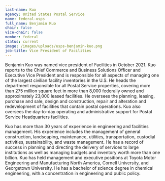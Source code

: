 ```yaml
---
last-name: Kuo
agency: United States Postal Service
name: federal-usps
full_name: Benjamin Kuo
chair: false
vice-chair: false
member: federal
status: current
image: /images/uploads/usps-benjamin-kuo.png
job-title: Vice President of Facilities
---
```

Benjamin Kuo was named vice president of Facilities in October 2021. Kuo reports to the Chief Commerce and Business Solutions Officer and Executive Vice President and is responsible for all aspects of managing one of the largest civilian facility inventories in the U.S. He heads the department responsible for all Postal Service properties, covering more than 275 million square feet in more than 8,000 federally owned and approximately 23,000 leased facilities. He oversees the planning, leasing, purchase and sale, design and construction, repair and alteration and redevelopment of facilities that contain postal operations. Kuo also oversees the day-to-day operating and administrative support for Postal Service Headquarters facilities.

Kuo has more than 30 years of experience in engineering and facilities management. His experience  includes the management  of general construction, landscaping, maintenance, utilities, transportation, custodial activities, sustainability, and waste management. He has a record of success in planning and directing the delivery of services to large institutions as well as managing budgets and inventory worth more than one billion.
Kuo has held management and executive positions at Toyota Motor Engineering and Manufacturing North America, Cornell University, and Georgetown University. He has a bachelor of science degree in chemical engineering, with a concentration in engineering  and public policy.
